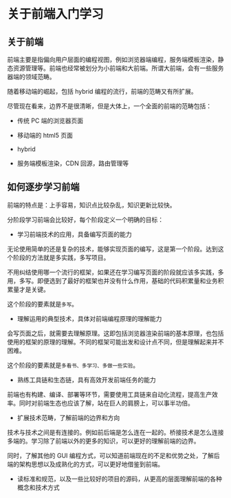 # 关于前端入门学习

## 关于前端

前端主要是指偏向用户层面的编程视图，例如浏览器端编程，服务端模板渲染，静态资源管理等。前端也经常被划分为小前端和大前端。所谓大前端，会有一些服务器端的领域范畴。 

随着移动端的崛起，包括 hybrid 编程的流行，前端的范畴又有所扩展。

尽管现在看来，边界不是很清晰，但是大体上，一个全面的前端的范畴包括：

- 传统 PC 端的浏览器页面

- 移动端的 html5 页面

- hybrid

- 服务端模板渲染，CDN 回源，路由管理等

## 如何逐步学习前端

前端的特点是：上手容易，知识点比较杂乱，知识更新比较快。

分阶段学习前端会比较好，每个阶段定义一个明确的目标：

- 学习前端技术的应用，具备编写页面的能力

无论使用简单的还是复杂的技术，能够实现页面的编写，这是第一个阶段。达到这个阶段的方法就是多实践，多写项目。

不用纠结使用哪一个流行的框架，如果还在学习编写页面的阶段就应该多实践，多用，多写。即便选到了最好的框架也并没有什么作用，基础的代码积累量和业务积累量才是关键。

这个阶段的要素就是`多写`。

- 理解运用的典型技术，具体对前端编程原理的理解能力

会写页面之后，就需要去理解原理。这即包括浏览器渲染前端的基本原理，也包括使用的框架的原理的理解。不同的框架可能出发和设计点不同，但是理解起来并不困难。

这个阶段的要素就是`多看书、多学习、多做一些实验`。

- 熟练工具链和生态链，具有高效开发前端任务的能力

前端也有构建、编译、部署等环节，需要使用工具链来自动化流程，提高生产效率。同时对前端生态也应该了解，站在巨人的肩膀上，可以事半功倍。

- 扩展技术范畴，了解前端的边界和方向

技术与技术之间是有连接的。例如前后端是怎么连在一起的。桥接技术是怎么连接多端的。学习除了前端以外的更多的知识，可以更好的理解前端的边界。

同时，了解其他的 GUI 编程方式，可以知道前端现在的不足和优势之处，了解后端的架构思想以及成熟化的方式，可以更好地借鉴到前端。

- 读标准和规范，以及一些比较好的项目的源码，从更高的层面理解前端的各种概念和技术方式
